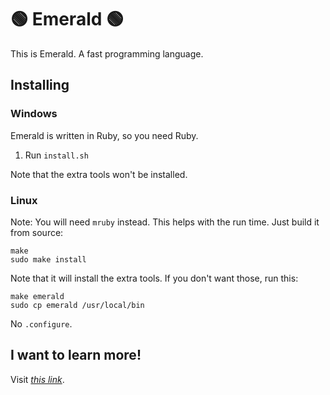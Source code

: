 # 🟢 Emerald 🟢

This is Emerald. A fast programming language.

## Installing

### Windows

Emerald is written in Ruby, so you need Ruby.

1. Run `install.sh`

Note that the extra tools won't be installed.

### Linux

Note: You will need `mruby` instead. This helps with the run time.
Just build it from source:

    make
    sudo make install

Note that it will install the extra tools. If you don't want those, run
this:

    make emerald
    sudo cp emerald /usr/local/bin

No `.configure`.

## I want to learn more!

Visit <a href="https://allcode.brahmasharma.repl.co/root/emerald/blob/master/Docs.md">*this link*</a>.
